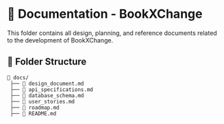 # 📂 Documentation - BookXChange

This folder contains all design, planning, and reference documents related to the development of BookXChange.

## 📂 Folder Structure
```
📁 docs/
 ├── 📄 design_document.md
 ├── 📄 api_specifications.md
 ├── 📄 database_schema.md
 ├── 📄 user_stories.md
 ├── 📄 roadmap.md
 ├── 📄 README.md

